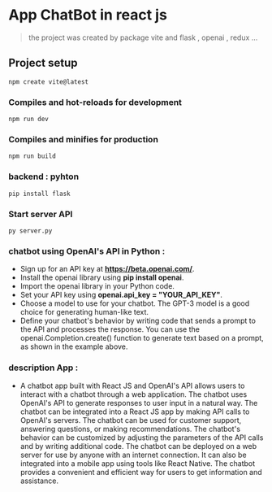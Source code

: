 # App ChatBot in react js

> the project was created by package vite and  flask , openai , redux ...

## Project setup

```
npm create vite@latest
```

### Compiles and hot-reloads for development

```
npm run dev
```

### Compiles and minifies for production

```
npm run build
```
### backend : pyhton

```
pip install flask
```
### Start server API

```
py server.py
```
### chatbot using OpenAI's API in Python : 

* Sign up for an API key at **https://beta.openai.com/**.
* Install the openai library using **pip install openai**.
* Import the openai library in your Python code.
* Set your API key using **openai.api_key = "YOUR_API_KEY"**.
* Choose a model to use for your chatbot. The GPT-3 model is a good choice for generating human-like text.
* Define your chatbot's behavior by writing code that sends a prompt to the API and processes the response. You can use the openai.Completion.create() function to     generate text based on a prompt, as shown in the example above.

### description App : 
- A chatbot app built with React JS and OpenAI's API allows users to interact with a chatbot through a web application. The chatbot uses OpenAI's API to generate responses to user input in a natural way. The chatbot can be integrated into a React JS app by making API calls to OpenAI's servers. The chatbot can be used for customer support, answering questions, or making recommendations. The chatbot's behavior can be customized by adjusting the parameters of the API calls and by writing additional code. The chatbot can be deployed on a web server for use by anyone with an internet connection. It can also be integrated into a mobile app using tools like React Native. The chatbot provides a convenient and efficient way for users to get information and assistance.



